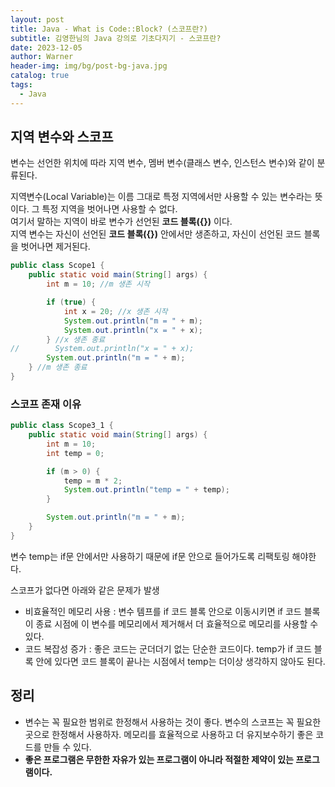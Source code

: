 ```yaml
---
layout: post
title: Java - What is Code::Block? (스코프란?)
subtitle: 김영한님의 Java 강의로 기초다지기 - 스코프란?
date: 2023-12-05
author: Warner
header-img: img/bg/post-bg-java.jpg
catalog: true
tags:
  - Java
---
```


## 지역 변수와 스코프

변수는 선언한 위치에 따라 지역 변수, 멤버 변수(클래스 변수, 인스턴스 변수)와 같이 분류된다.

지역변수(Local Variable)는 이름 그대로 특정 지역에서만 사용할 수 있는 변수라는 뜻이다.
그 특정 지역을 벗어나면 사용할 수 없다.\
여기서 말하는 지역이 바로 변수가 선언된 **코드 블록({})** 이다.\
지역 변수는 자신이 선언된 **코드 블록({})** 안에서만 생존하고, 자신이 선언된 코드 블록을 벗어나면 제거된다.

~~~java
public class Scope1 {
    public static void main(String[] args) {
        int m = 10; //m 생존 시작

        if (true) {
            int x = 20; //x 생존 시작
            System.out.println("m = " + m);
            System.out.println("x = " + x);
        } //x 생존 종료
//        System.out.println("x = " + x);
        System.out.println("m = " + m);
    } //m 생존 종료
}
~~~

### 스코프 존재 이유

~~~java
public class Scope3_1 {
    public static void main(String[] args) {
        int m = 10;
        int temp = 0;

        if (m > 0) {
            temp = m * 2;
            System.out.println("temp = " + temp);
        }

        System.out.println("m = " + m);
    }
}
~~~

변수 temp는 if문 안에서만 사용하기 때문에 if문 안으로 들어가도록 리팩토링 해야한다.

스코프가 없다면 아래와 같은 문제가 발생
- 비효율적인 메모리 사용 : 변수 템프를 if 코드 블록 안으로 이동시키면 if 코드 블록이 종료 시점에 이 변수를 메모리에서 제거해서 더 효율적으로 메모리를 사용할 수 있다.
- 코드 복잡성 증가 : 좋은 코드는 군더더기 없는 단순한 코드이다. temp가 if 코드 블록 안에 있다면 코드 블록이 끝나는 시점에서 temp는 더이상 생각하지 않아도 된다. 

## 정리 
- 변수는 꼭 필요한 범위로 한정해서 사용하는 것이 좋다. 변수의 스코프는 꼭 필요한 곳으로 한정해서 사용하자. 메모리를 효율적으로 사용하고 더 유지보수하기 좋은 코드를 만들 수 있다.
- **좋은 프로그램은 무한한 자유가 있는 프로그램이 아니라 적절한 제약이 있는 프로그램이다.**